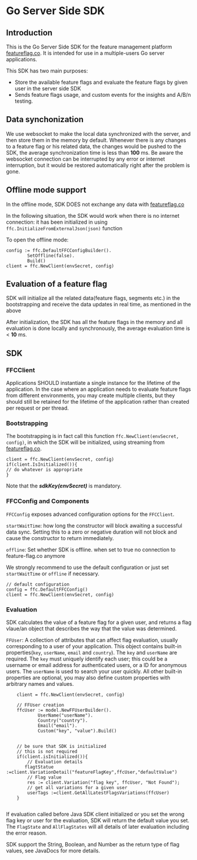 # Go Server Side SDK

## Introduction

This is the Go Server Side SDK for the feature management platform [featureflag.co](https://featureflag.co/). It is
intended for use in a multiple-users Go server applications.

This SDK has two main purposes:

- Store the available feature flags and evaluate the feature flags by given user in the server side SDK
- Sends feature flags usage, and custom events for the insights and A/B/n testing.

## Data synchonization

We use websocket to make the local data synchronized with the server, and then store them in the memory by default.
Whenever there is any changes to a feature flag or his related data, the changes would be pushed to the SDK, the average
synchronization time is less than **100** ms. Be aware the websocket connection can be interrupted by any error or
internet interruption, but it would be restored automatically right after the problem is gone.

## Offline mode support

In the offline mode, SDK DOES not exchange any data with [featureflag.co](https://featureflag.co/)

In the following situation, the SDK would work when there is no internet connection: it has been initialized in
using `ffc.InitializeFromExternalJson(json)` function

To open the offline mode:
```
config := ffc.DefaultFFCConfigBuilder().
		SetOffline(false).
		Build()
client = ffc.NewClient(envSecret, config)

```
## Evaluation of a feature flag

SDK will initialize all the related data(feature flags, segments etc.) in the bootstrapping and receive the data updates
in real time, as mentioned in the above

After initialization, the SDK has all the feature flags in the memory and all evaluation is done locally and
synchronously, the average evaluation time is < **10** ms.

## SDK

### FFCClient

Applications SHOULD instantiate a single instance for the lifetime of the application. In the case where an application
needs to evaluate feature flags from different environments, you may create multiple clients, but they should still be
retained for the lifetime of the application rather than created per request or per thread.

### Bootstrapping

The bootstrapping is in fact call this function `ffc.NewClient(envSecret, config)`, in which the SDK will be 
initialized, using streaming from [featureflag.co](https://featureflag.co/).


```
client = ffc.NewClient(envSecret, config)
if(client.IsInitialized()){
// do whatever is appropriate
}
```

Note that the _**sdkKey(envSecret)**_ is mandatory.

### FFCConfig and Components

`FFCConfig` exposes advanced configuration options for the `FFCClient`.

`startWaitTime`: how long the constructor will block awaiting a successful data sync. Setting this to a zero or negative
duration will not block and cause the constructor to return immediately.

`offline`: Set whether SDK is offline. when set to true no connection to feature-flag.co anymore

We strongly recommend to use the default configuration or just set `startWaitTime` or `offline` if necessary.

```
// default configuration
config = ffc.DefaultFFCConfig()
client = ffc.NewClient(envSecret, config)
```

### Evaluation

SDK calculates the value of a feature flag for a given user, and returns a flag vlaue/an object that describes the way 
that the value was determined.

`FFUser`: A collection of attributes that can affect flag evaluation, usually corresponding to a user of your application.
This object contains built-in properties(`key`, `userName`, `email` and `country`). The `key` and `userName` are required.
The `key` must uniquely identify each user; this could be a username or email address for authenticated users, or a ID for anonymous users.
The `userName` is used to search your user quickly. All other built-in properties are optional, you may also define custom properties with arbitrary names and values.

```
    client = ffc.NewClient(envSecret, config)
    
    // FFUser creation
    ffcUser := model.NewFFUserBuilder().
			UserName("userName").
			Country("country").
			Email("email").
			Custom("key", "value").Build()

    
    // be sure that SDK is initialized
    // this is not required
    if(client.isInitialized()){
        // Evaluation details
       flagtStatue :=client.VariationDetail("featureFlagKey",ffcUser,"defaultValue")
        // Flag value
        res := client.Variation("flag key", ffcUser, "Not Found");
        // get all variations for a given user
        userTags :=client.GetAllLatestFlagsVariations(ffcUser)
    }
    
```

If evaluation called before Java SDK client initialized or you set the wrong flag key or user for the evaluation, SDK will return 
the default value you set. The `FlagState` and `AllFlagStates` will all details of later evaluation including the error reason.

SDK support the String, Boolean, and Number as the return type of flag values, see JavaDocs for more details.



